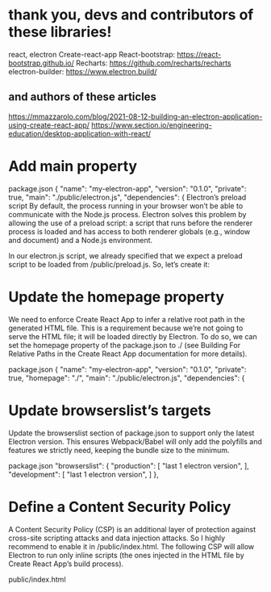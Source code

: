 # thank you, devs and contributors of these libraries!
react, 
electron
Create-react-app
React-bootstrap: https://react-bootstrap.github.io/
Recharts: https://github.com/recharts/recharts
electron-builder: https://www.electron.build/

## and authors of these articles
https://mmazzarolo.com/blog/2021-08-12-building-an-electron-application-using-create-react-app/
https://www.section.io/engineering-education/desktop-application-with-react/


# Add main property
package.json
{
  "name": "my-electron-app",
  "version": "0.1.0",
  "private": true,
  "main": "./public/electron.js",
  "dependencies": {
Electron’s preload script
By default, the process running in your browser won’t be able to communicate with the Node.js process. Electron solves this problem by allowing the use of a preload script: a script that runs before the renderer process is loaded and has access to both renderer globals (e.g., window and document) and a Node.js environment.

In our electron.js script, we already specified that we expect a preload script to be loaded from <project-root>/public/preload.js. So, let’s create it:


# Update the homepage property
We need to enforce Create React App to infer a relative root path in the generated HTML file. This is a requirement because we’re not going to serve the HTML file; it will be loaded directly by Electron. To do so, we can set the homepage property of the package.json to ./ (see Building For Relative Paths in the Create React App documentation for more details).

package.json
{
  "name": "my-electron-app",
  "version": "0.1.0",
  "private": true,
  "homepage": "./",
  "main": "./public/electron.js",
  "dependencies": {

# Update browserslist’s targets
Update the browserslist section of package.json to support only the latest Electron version. This ensures Webpack/Babel will only add the polyfills and features we strictly need, keeping the bundle size to the minimum.

package.json
"browserslist": {
   "production": [
      "last 1 electron version",
   ],
   "development": [
      "last 1 electron version",
   ]
 },

# Define a Content Security Policy
A Content Security Policy (CSP) is an additional layer of protection against cross-site scripting attacks and data injection attacks. So I highly recommend to enable it in <project-root>/public/index.html.
The following CSP will allow Electron to run only inline scripts (the ones injected in the HTML file by Create React App’s build process).

public/index.html
   <meta name="theme-color" content="#000000" />
   <meta
     name="description"
     content="Web site created using create-react-app"
   />
   <meta
     http-equiv="Content-Security-Policy"
     content="script-src 'self' 'unsafe-inline';"
   />